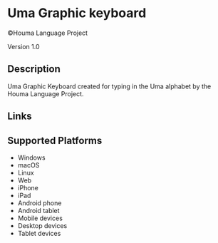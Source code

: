 Uma Graphic keyboard
==============

©Houma Language Project

Version 1.0

Description
-----------

Uma Graphic Keyboard created for typing in the Uma alphabet by the Houma Language Project.

Links
-----

Supported Platforms
-------------------
 * Windows
 * macOS
 * Linux
 * Web
 * iPhone
 * iPad
 * Android phone
 * Android tablet
 * Mobile devices
 * Desktop devices
 * Tablet devices


